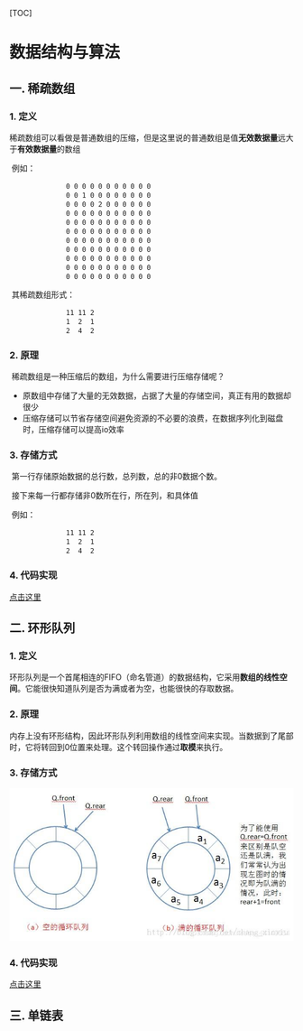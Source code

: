 [TOC]

# 数据结构与算法

## 一. 稀疏数组

### 1. 定义

​	稀疏数组可以看做是普通数组的压缩，但是这里说的普通数组是值**无效数据量**远大于**有效数据量**的数组

​	例如：



```shell
              0 0 0 0 0 0 0 0 0 0 0
              0 0 1 0 0 0 0 0 0 0 0
              0 0 0 0 2 0 0 0 0 0 0
              0 0 0 0 0 0 0 0 0 0 0
              0 0 0 0 0 0 0 0 0 0 0
              0 0 0 0 0 0 0 0 0 0 0
              0 0 0 0 0 0 0 0 0 0 0
              0 0 0 0 0 0 0 0 0 0 0
              0 0 0 0 0 0 0 0 0 0 0
              0 0 0 0 0 0 0 0 0 0 0
              0 0 0 0 0 0 0 0 0 0 0
```

​	其稀疏数组形式：

```shell
              11 11 2
              1  2  1
              2  4  2
```

### 2. 原理

​	稀疏数组是一种压缩后的数组，为什么需要进行压缩存储呢？

- 原数组中存储了大量的无效数据，占据了大量的存储空间，真正有用的数据却很少
- 压缩存储可以节省存储空间避免资源的不必要的浪费，在数据序列化到磁盘时，压缩存储可以提高io效率

### 3. 存储方式

​	第一行存储原始数据的总行数，总列数，总的非0数据个数。

​	接下来每一行都存储非0数所在行，所在列，和具体值

​	例如：

```shell
              11 11 2
              1  2  1
              2  4  2
```

### 4. 代码实现

[点击这里](./src/com/atguigu/sparearray/SpareArray.java)

## 二. 环形队列

### 1. 定义

​	环形队列是一个首尾相连的FIFO（命名管道）的数据结构，它采用**数组的线性空间**。它能很快知道队列是否为满或者为空，也能很快的存取数据。

### 2. 原理

​	内存上没有环形结构，因此环形队列利用数组的线性空间来实现。当数据到了尾部时，它将转回到0位置来处理。这个转回操作通过**取模**来执行。

### 3. 存储方式

![环形队列](./image/环形队列01.png)

### 4. 代码实现

[点击这里](./src/com/atguigu/queue/QueueArray.java)

## 三. 单链表





